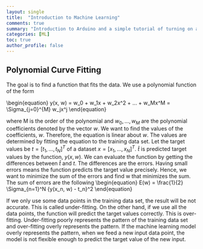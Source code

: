 ```yaml
---
layout: single
title:  "Introduction to Machine Learning"
comments: true
summary: "Introduction to Arduino and a simple tutorial of turning on a LED"
categories: [ML]
toc: true
author_profile: false
---
```


## Polynomial Curve Fitting


<!-- $$ {X}_{0} $$ (works)
$$ X_0 $$ (works)

\begin{equation}
\begin{aligned}
  {\sigma}_{1} =  
  \begin{pmatrix}
    0 & 1 \\\\\\\\
    1 & 0
  \end{pmatrix} 
\end{aligned}
\end{equation} -->

The goal is to find a function that fits the data. We use a polynomial function of the form

\begin{equation} 
y(x, w) = w_0 + w_1x + w_2x^2 + ... + w_Mx^M = \Sigma_{j=0}^{M} w_jx^j
\end{equation}

where M is the order of the polynomial and $w_0, ..., w_M$ are the polynomial coefficients denoted by the vector $w$.
We want to find the values of the coefficients, $w$. Therefore, the equation is linear about $w$.
The values are determined by fitting the equation to the training data set.
Let the target values be $t = [t_1, ..., t_N]^T$ of a dataset $x = [x_1, ..., x_N]^T$.
$\hat{t}$ is predicted target values by the function, $y(x, w)$.
We can evaluate the function by getting the differences between $\hat{t}$ and $t$. The differences are the errors.
Having small errors means the function predicts the target value precisely. Hence, we want to minimize the sum of the errors and find w that minimizes the sum.
The sum of errors are the following
\begin{equation}
E(w) = \frac{1}{2} \Sigma_{n=1}^N {y(x_n, w) - t_n}^2
\end{equation}

If we only use some data points in the training data set, the result will be not accurate. This is called under-fitting. On the other hand, if we use all the data points, the function will predict the target values correctly. This is over-fitting. Under-fitting poorly represents the pattern of the training data set and over-fitting overly represents the pattern. If the machine learning model overly represents the pattern, when we feed a new input data point, the model is not flexible enough to predict the target value of the new input.


